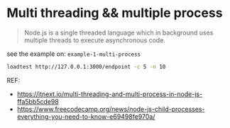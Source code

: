 # Multi threading && multiple process

> Node.js is a single threaded language which in background uses multiple threads to execute asynchronous code.

see the example on: `example-1-multi-process`

```bash
loadtest http://127.0.0.1:3000/endpoint -c 5 -n 10
```

REF:

- https://itnext.io/multi-threading-and-multi-process-in-node-js-ffa5bb5cde98
- https://www.freecodecamp.org/news/node-js-child-processes-everything-you-need-to-know-e69498fe970a/
